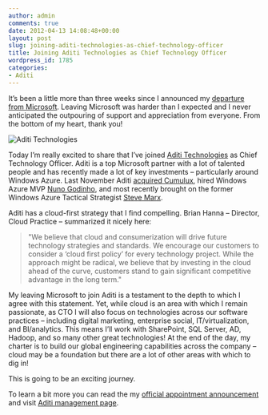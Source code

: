 ```yaml
---
author: admin
comments: true
date: 2012-04-13 14:08:48+00:00
layout: post
slug: joining-aditi-technologies-as-chief-technology-officer
title: Joining Aditi Technologies as Chief Technology Officer
wordpress_id: 1785
categories:
- Aditi
---
```


It’s been a little more than three weeks since I announced my [departure from Microsoft](http://www.wadewegner.com/2012/03/leaving-microsoft/). Leaving Microsoft was harder than I expected and I never anticipated the outpouring of support and appreciation from everyone. From the bottom of my heart, thank you!

![Aditi Technologies](https://wadewegner.blob.core.windows.net/wordpress/2012/04/Aditi_Corp_Icons_240.png)

Today I’m really excited to share that I’ve joined [Aditi Technologies](http://www.aditi.com/) as Chief Technology Officer. Aditi is a top Microsoft partner with a lot of talented people and has recently made a lot of key investments – particularly around Windows Azure. Last November Aditi [acquired Cumulux](http://www.prnewswire.com/news-releases/aditi-technologies-announces-acquisition-of-cumulux-microsoft-cloud-partner-of-the-year-134227893.html), hired Windows Azure MVP [Nuno Godinho](http://adititechnologiesblog.blogspot.com/2010/07/nuno-godinho.html), and most recently brought on the former Windows Azure Tactical Strategist [Steve Marx](http://blog.smarx.com/posts/joining-aditi-as-chief-windows-azure-architect).

Aditi has a cloud-first strategy that I find compelling. Brian Hanna – Director, Cloud Practice – summarized it nicely here:

>"We believe that cloud and consumerization will drive future technology strategies and standards. We encourage our customers to consider a ‘cloud first policy’ for every technology project. While the approach might be radical, we believe that by investing in the cloud ahead of the curve, customers stand to gain significant competitive advantage in the long term."

My leaving Microsoft to join Aditi is a testament to the depth to which I agree with this statement. Yet, while cloud is an area with which I remain passionate, as CTO I will also focus on technologies across our software practices – including digital marketing, enterprise social, IT/virtualization, and BI/analytics. This means I’ll work with SharePoint, SQL Server, AD, Hadoop, and so many other great technologies! At the end of the day, my charter is to build our global engineering capabilities across the company – cloud may be a foundation but there are a lot of other areas with which to dig in!

This is going to be an exciting journey.

To learn a bit more you can read the my [official appointment announcement](http://www.aditi.com/Home/NewsPage/Aditi_Technologies_appoints_Wade_Wegner_as_Chief_Technology_Officer) and visit [Aditi management page](http://www.aditi.com/About/Management).